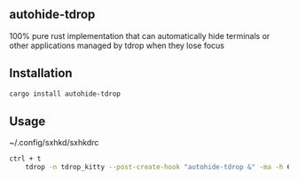 ## autohide-tdrop

100% pure rust implementation that can automatically hide terminals or other applications managed by tdrop when they lose focus

## Installation

```zsh
cargo install autohide-tdrop
```

## Usage

~/.config/sxhkd/sxhkdrc
```zsh
ctrl + t
	tdrop -n tdrop_kitty --post-create-hook "autohide-tdrop &" -ma -h 60% -w 70% -x 15% -y 0 env GLFW_IM_MODULE=ibus kitty --class=tdrop_kitty
```
